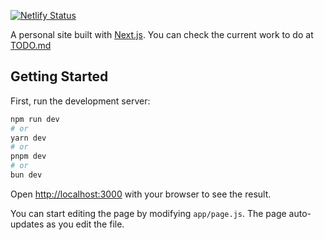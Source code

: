 [![Netlify Status](https://api.netlify.com/api/v1/badges/22f58634-0afb-4f97-b02f-5c485c3f7dc7/deploy-status)](https://app.netlify.com/sites/sixfold/deploys)

A personal site built with [Next.js](https://nextjs.org/).
You can check the current work to do at [TODO.md](./TODO.md)

## Getting Started

First, run the development server:

```bash
npm run dev
# or
yarn dev
# or
pnpm dev
# or
bun dev
```

Open [http://localhost:3000](http://localhost:3000) with your browser to see the result.

You can start editing the page by modifying `app/page.js`. The page auto-updates as you edit the file.

